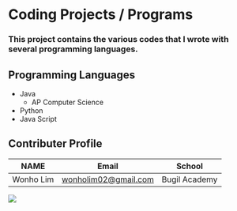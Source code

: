 # Coding **Projects / Programs**

### This project contains the various codes that I wrote with several programming languages. 

## Programming Languages
* Java
  * AP Computer Science
* Python 
* Java Script

## Contributer Profile
<!-- Tables -->
| NAME      | Email                |School          |
| --------- | -------------------- |----------------|
| Wonho Lim | wonholim02@gmail.com |Bugil Academy   |

![](https://cdn.pixabay.com/photo/2018/05/08/08/44/artificial-intelligence-3382507__340.jpg)
